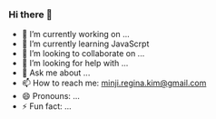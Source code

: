 ### Hi there 👋

- 🔭 I’m currently working on ...
- 🌱 I’m currently learning JavaScrpt
- 👯 I’m looking to collaborate on ...
- 🤔 I’m looking for help with ...
- 💬 Ask me about ...
- 📫 How to reach me: minji.regina.kim@gmail.com
- 😄 Pronouns: ...
- ⚡ Fun fact: ...
